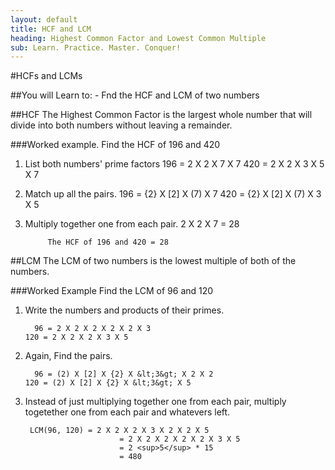 ```yaml
---
layout: default
title: HCF and LCM
heading: Highest Common Factor and Lowest Common Multiple
sub: Learn. Practice. Master. Conquer!
---
```


#HCFs and LCMs

##You will Learn to:
        - Fnd the HCF and LCM of two numbers

##HCF
    The Highest Common Factor is the largest whole number that will divide into both numbers without leaving a remainder.

###Worked example.
            Find the HCF of 196 and 420
            
1. List both numbers' prime factors
            196 = 2 X 2 X 7 X 7
            420 = 2  X 2 X 3 X 5 X 7
2. Match up all the pairs.
            196 = {2} X [2] X (7) X 7
            420 = {2} X [2] X (7) X 3 X 5
3. Multiply together one from each pair.
            2 X 2 X 7 = 28

            The HCF of 196 and 420 = 28

##LCM
        The LCM of two numbers is the lowest multiple of both of the numbers.

###Worked Example
        Find the LCM of 96 and 120
       
1. Write the numbers and products of their primes.

         96 = 2 X 2 X 2 X 2 X 2 X 3
       120 = 2 X 2 X 2 X 3 X 5
2. Again, Find the pairs.

         96 = (2) X [2] X {2} X &lt;3&gt; X 2 X 2
       120 = (2) X [2] X {2} X &lt;3&gt; X 5
3. Instead of just multiplying together one from each pair, multiply togetether one from each pair and whatevers left. 

        LCM(96, 120) = 2 X 2 X 2 X 3 X 2 X 2 X 5
                            = 2 X 2 X 2 X 2 X 2 X 3 X 5
                            = 2 <sup>5</sup> * 15
                            = 480